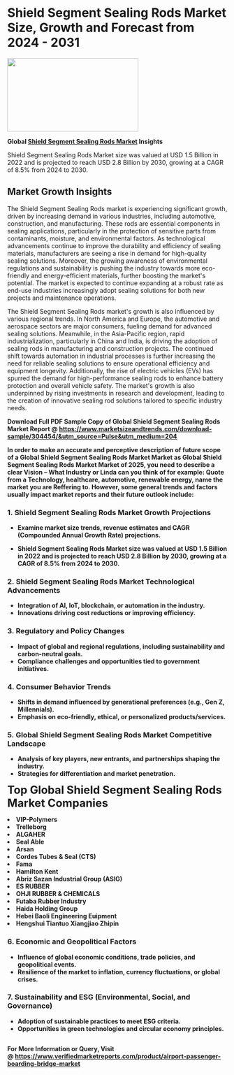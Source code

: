 <H1>Shield Segment Sealing Rods Market Size, Growth and Forecast from 2024 - 2031</H1><img class="aligncenter size-medium wp-image-584254" src="https://thirdeyenews.in/wp-content/uploads/2024/09/Global-Market-Research-300x168.jpeg" alt="" width="300" height="168" /><p><strong>Global&nbsp;<a href="https://www.marketsizeandtrends.com/download-sample/304454/&amp;utm_source=Pulse&amp;utm_medium=204">Shield Segment Sealing Rods Market</a> Insights</strong></p><p>Shield Segment Sealing Rods Market size was valued at USD 1.5 Billion in 2022 and is projected to reach USD 2.8 Billion by 2030, growing at a CAGR of 8.5% from 2024 to 2030.</p><p><h2>Market Growth Insights</h2> <p>The Shield Segment Sealing Rods market is experiencing significant growth, driven by increasing demand in various industries, including automotive, construction, and manufacturing. These rods are essential components in sealing applications, particularly in the protection of sensitive parts from contaminants, moisture, and environmental factors. As technological advancements continue to improve the durability and efficiency of sealing materials, manufacturers are seeing a rise in demand for high-quality sealing solutions. Moreover, the growing awareness of environmental regulations and sustainability is pushing the industry towards more eco-friendly and energy-efficient materials, further boosting the market's potential. The market is expected to continue expanding at a robust rate as end-use industries increasingly adopt sealing solutions for both new projects and maintenance operations.</p> <p><strong></strong></p> <p>The Shield Segment Sealing Rods market's growth is also influenced by various regional trends. In North America and Europe, the automotive and aerospace sectors are major consumers, fueling demand for advanced sealing solutions. Meanwhile, in the Asia-Pacific region, rapid industrialization, particularly in China and India, is driving the adoption of sealing rods in manufacturing and construction projects. The continued shift towards automation in industrial processes is further increasing the need for reliable sealing solutions to ensure operational efficiency and equipment longevity. Additionally, the rise of electric vehicles (EVs) has spurred the demand for high-performance sealing rods to enhance battery protection and overall vehicle safety. The market's growth is also underpinned by rising investments in research and development, leading to the creation of innovative sealing rod solutions tailored to specific industry needs.</p> <p><strong></p><p><span class=""><strong>Download Full PDF Sample Copy of Global Shield Segment Sealing Rods Market Report</strong> @ <a href="https://www.marketsizeandtrends.com/download-sample/304454/&amp;utm_source=Pulse&amp;utm_medium=204" target="_blank">https://www.marketsizeandtrends.com/download-sample/304454/&amp;utm_source=Pulse&amp;utm_medium=204</a></span></p><p>In order to make an accurate and perceptive description of future scope of a Global&nbsp;Shield Segment Sealing Rods Market Market as Global&nbsp;Shield Segment Sealing Rods Market Market of 2025, you need to describe a clear Vision &ndash; What Industry or Linda can you think of for example: Quote from a Technology, healthcare, automotive, renewable energy, name the market you are Reffering to. However, some general trends and factors usually impact market reports and their future outlook include:</p><h3>1.&nbsp;<strong>Shield Segment Sealing Rods Market Growth Projections</strong></h3><ul><li>Examine market size trends, revenue estimates and CAGR (Compounded Annual Growth Rate) projections.</li><li><p>Shield Segment Sealing Rods Market size was valued at USD 1.5 Billion in 2022 and is projected to reach USD 2.8 Billion by 2030, growing at a CAGR of 8.5% from 2024 to 2030.</p></li></ul><h3>2.&nbsp;<strong>Shield Segment Sealing Rods Market Technological Advancements</strong></h3><ul><li>Integration of AI, IoT, blockchain, or automation in the industry.</li><li>Innovations driving cost reductions or improving efficiency.</li></ul><h3>3.&nbsp;<strong>Regulatory and Policy Changes</strong></h3><ul><li>Impact of global and regional regulations, including sustainability and carbon-neutral goals.</li><li>Compliance challenges and opportunities tied to government initiatives.</li></ul><h3>4.&nbsp;<strong>Consumer Behavior Trends</strong></h3><ul><li>Shifts in demand influenced by generational preferences (e.g., Gen Z, Millennials).</li><li>Emphasis on eco-friendly, ethical, or personalized products/services.</li></ul><h3>5.&nbsp;<strong>Global Shield Segment Sealing Rods Market Competitive Landscape</strong></h3><ul><li>Analysis of key players, new entrants, and partnerships shaping the industry.</li><li>Strategies for differentiation and market penetration.</li></ul><p data-pm-slice="1 1 []"><span style="color: inherit; font-family: inherit; font-size: 25px;">Top Global Shield Segment Sealing Rods Market Companies</span></p><div class="" data-test-id=""><p><li>VIP-Polymers</li><li> Trelleborg</li><li> ALGAHER</li><li> Seal Able</li><li> Arsan</li><li> Cordes Tubes & Seal (CTS)</li><li> Fama</li><li> Hamilton Kent</li><li> Abriz Sazan Industrial Group (ASIG)</li><li> ES RUBBER</li><li> OHJI RUBBER & CHEMICALS</li><li> Futaba Rubber Industry</li><li> Haida Holding Group</li><li> Hebei Baoli Engineering Euipment</li><li> Hengshui Tiantuo Xiangjiao Zhipin</li></p></div><h3>6.&nbsp;<strong>Economic and Geopolitical Factors</strong></h3><ul><li>Influence of global economic conditions, trade policies, and geopolitical events.</li><li>Resilience of the market to inflation, currency fluctuations, or global crises.</li></ul><h3>7.&nbsp;<strong>Sustainability and ESG (Environmental, Social, and Governance)</strong></h3><ul><li>Adoption of sustainable practices to meet ESG criteria.</li><li>Opportunities in green technologies and circular economy principles.</li></ul><h2><strong style="font-size: 14px;">For More Information or Query, Visit @&nbsp;</strong><a style="background-color: #ffffff; font-size: 14px;" href="https://www.marketsizeandtrends.com/report/shield-segment-sealing-rods-market/" target="_blank">https://www.verifiedmarketreports.com/product/airport-passenger-boarding-bridge-market</a></h2>
